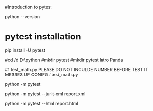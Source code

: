#Introduction to pytest

python --version

# pytest installation

pip install -U pytest

#cd /d D:\python
#mkdir pytest
#mkdir pytest Intro Panda

#1 test_math.py PLEASE DO NOT INCULDE NUMBER BEFORE TEST IT MESSES UP CONIFG
#test_math.py 

python -m pytest

python -m pytest --junit-xml report.xml

python -m pytest --html report.html
